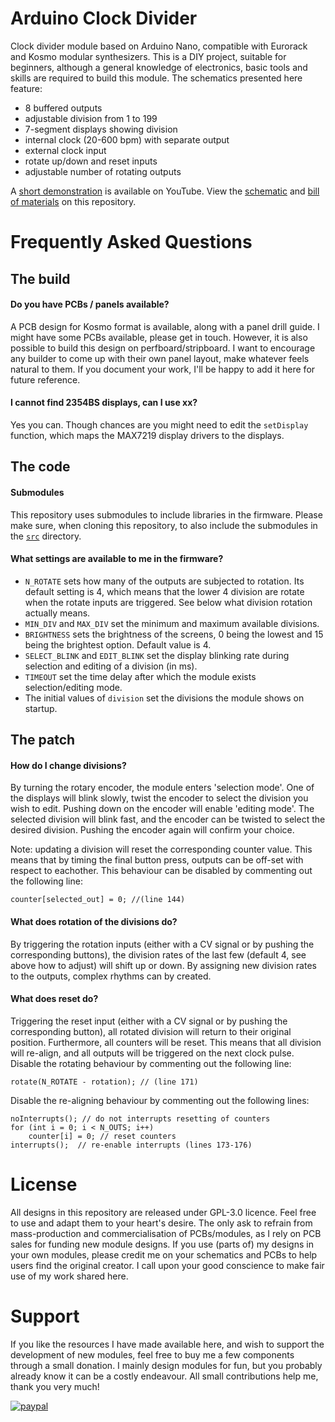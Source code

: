 # Arduino Clock Divider
Clock divider module based on Arduino Nano, compatible with Eurorack and Kosmo modular synthesizers. This is a DIY project, suitable for beginners, although a general knowledge of electronics, basic tools and skills are required to build this module. The schematics presented here feature:
 
 - 8 buffered outputs
 - adjustable division from 1 to 199
 - 7-segment displays showing division
 - internal clock (20-600 bpm) with separate output
 - external clock input
 - rotate up/down and reset inputs
 - adjustable number of rotating outputs

A [short demonstration](https://youtu.be/Doicn2hUYTk) is available on YouTube. View the [schematic](https://github.com/TimMJN/Arduino-Clock-Divider/blob/mainschematic+BOM/arduino_clock_divider.pdf) and [bill of materials](https://htmlpreview.github.io/?https://github.com/TimMJN/Arduino-Clock-Divider/blob/mainschematic%2BBOM/arduino_clock_divider_BOM.html) on this repository.

# Frequently Asked Questions
## The build
#### Do you have PCBs / panels available?
A PCB design for Kosmo format is available, along with a panel drill guide. I might have some PCBs available, please get in touch. However, it is also possible to build this design on perfboard/stripboard. I want to encourage any builder to come up with their own panel layout, make whatever feels natural to them. If you document your work, I'll be happy to add it here for future reference.

#### I cannot find 2354BS displays, can I use xx?
Yes you can. Though chances are you might need to edit the `setDisplay` function, which maps the MAX7219 display drivers to the displays.

## The code
#### Submodules
This repository uses submodules to include libraries in the firmware. Please make sure, when cloning this repository, to also include the submodules in the [`src`](https://github.com/TimMJN/Arduino-Clock-Divider/tree/main/arduino_clock_divider_firmware/src) directory.

#### What settings are available to me in the firmware?
- `N_ROTATE` sets how many of the outputs are subjected to rotation. Its default setting is 4, which means that the lower 4 division are rotate when the rotate inputs are triggered. See below what division rotation actually means.
- `MIN_DIV` and `MAX_DIV` set the minimum and maximum available divisions.
- `BRIGHTNESS` sets the brightness of the screens, 0 being the lowest and 15 being the brightest option. Default value is 4.
- `SELECT_BLINK` and `EDIT_BLINK` set the display blinking rate during selection and editing of a division (in ms).
- `TIMEOUT` set the time delay after which the module exists selection/editing mode.
- The initial values of `division` set the divisions the module shows on startup.

## The patch
#### How do I change divisions?
By turning the rotary encoder, the module enters 'selection mode'. One of the displays will blink slowly, twist the encoder to select the division you wish to edit. Pushing down on the encoder will enable 'editing mode'. The selected division will blink fast, and the encoder can be twisted to select the desired division. Pushing the encoder again will confirm your choice.

Note: updating a division will reset the corresponding counter value. This means that by timing the final button press, outputs can be off-set with respect to eachother. This behaviour can be disabled by commenting out the following line: 

    counter[selected_out] = 0; //(line 144)

#### What does rotation of the divisions do?
By triggering the rotation inputs (either with a CV signal or by pushing the corresponding buttons), the division rates of the last few (default 4, see above how to adjust) will shift up or down. By assigning new division rates to the outputs, complex rhythms can by created.

#### What does reset do?
Triggering the reset input (either with a CV signal or by pushing the corresponding button), all rotated division will return to their original position. Furthermore, all counters will be reset. This means that all division will re-align, and all outputs will be triggered on the next clock pulse. Disable the rotating behaviour by commenting out the following line: 

    rotate(N_ROTATE - rotation); // (line 171)

Disable the re-aligning behaviour by commenting out the following lines:

    noInterrupts(); // do not interrupts resetting of counters
    for (int i = 0; i < N_OUTS; i++)
        counter[i] = 0; // reset counters
    interrupts();  // re-enable interrupts (lines 173-176)

# License
All designs in this repository are released under GPL-3.0 licence. Feel free to use and adapt them to your heart's desire. The only ask to refrain from mass-production and commercialisation of PCBs/modules, as I rely on PCB sales for funding new module designs. If you use (parts of) my designs in your own modules, please credit me on your schematics and PCBs to help users find the original creator. I call upon your good conscience to make fair use of my work shared here.

# Support
If you like the resources I have made available here, and wish to support the development of new modules, feel free to buy me a few components through a small donation. I mainly design modules for fun, but you probably already know it can be a costly endeavour. All small contributions help me, thank you very much!

[![paypal](https://www.paypalobjects.com/en_US/i/btn/btn_donateCC_LG.gif)](https://www.paypal.com/donate?hosted_button_id=FZJELWSAH4UKU)
